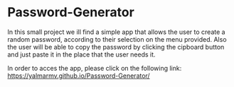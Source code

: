 # Password-Generator
In this small project we ill find a simple app that allows the user to create a random password, according to their selection on the menu provided. Also the user will be able to copy the password by clicking the cipboard button and just paste it in the place that the user needs it.

In order to acces the app, please click on the following link:
https://yalmarmv.github.io/Password-Generator/
